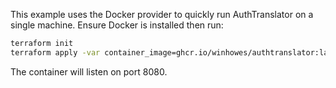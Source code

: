 This example uses the Docker provider to quickly run AuthTranslator on a single
machine. Ensure Docker is installed then run:

```bash
terraform init
terraform apply -var container_image=ghcr.io/winhowes/authtranslator:latest
```

The container will listen on port 8080.
